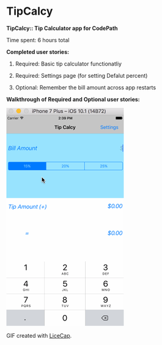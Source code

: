 # TipCalcy
**TipCalcy:: Tip Calculator app for CodePath**

Time spent: 6 hours total

**Completed user stories:**

 1) Required: Basic tip calculator functionatliy
 
 2) Required: Settings page (for setting Defalut percent)
 
 3) Optional: Remember the bill amount across app restarts 
 
**Walkthrough of Required and Optional user stories:**

![](gif/TipCalcyDemo.gif)

GIF created with [LiceCap](http://www.cockos.com/licecap/).
